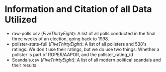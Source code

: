 # Information and Citation of all Data Utilized
- raw-polls.csv (*FiveThirtyEight*): A list of all polls conducted in the final three weeks of an election, going back to 1998. 
- pollster-stats-full (*FiveThirtyEight*): A list of all pollsters and 538's ratings. We don't use their ratings, but we do use two things: Whether a pollster is part of ROPER/AAPOR, and the pollster_rating_id
- Scandals.csv (*FiveThirtyEight*): A list of all modern political scandals and their results